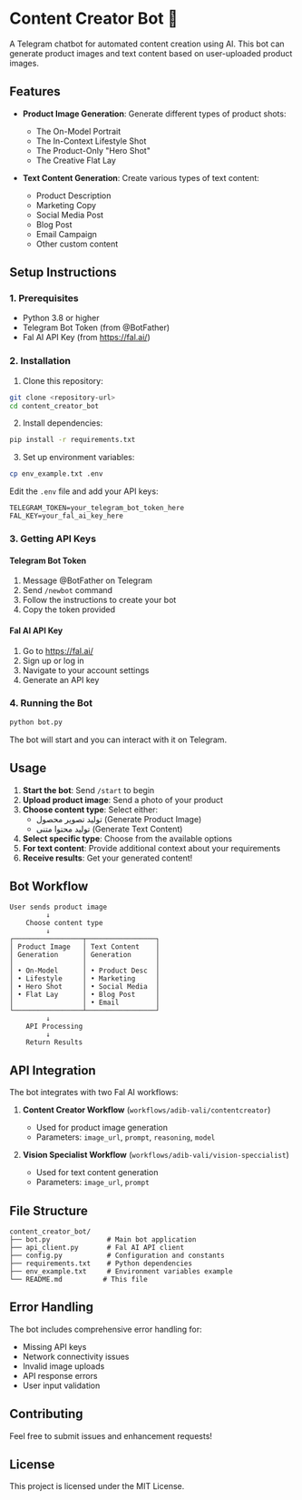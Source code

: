 # Content Creator Bot 🤖

A Telegram chatbot for automated content creation using AI. This bot can generate product images and text content based on user-uploaded product images.

## Features

- **Product Image Generation**: Generate different types of product shots:
  - The On-Model Portrait
  - The In-Context Lifestyle Shot
  - The Product-Only "Hero Shot"
  - The Creative Flat Lay

- **Text Content Generation**: Create various types of text content:
  - Product Description
  - Marketing Copy
  - Social Media Post
  - Blog Post
  - Email Campaign
  - Other custom content

## Setup Instructions

### 1. Prerequisites

- Python 3.8 or higher
- Telegram Bot Token (from @BotFather)
- Fal AI API Key (from https://fal.ai/)

### 2. Installation

1. Clone this repository:
```bash
git clone <repository-url>
cd content_creator_bot
```

2. Install dependencies:
```bash
pip install -r requirements.txt
```

3. Set up environment variables:
```bash
cp env_example.txt .env
```

Edit the `.env` file and add your API keys:
```
TELEGRAM_TOKEN=your_telegram_bot_token_here
FAL_KEY=your_fal_ai_key_here
```

### 3. Getting API Keys

#### Telegram Bot Token
1. Message @BotFather on Telegram
2. Send `/newbot` command
3. Follow the instructions to create your bot
4. Copy the token provided

#### Fal AI API Key
1. Go to https://fal.ai/
2. Sign up or log in
3. Navigate to your account settings
4. Generate an API key

### 4. Running the Bot

```bash
python bot.py
```

The bot will start and you can interact with it on Telegram.

## Usage

1. **Start the bot**: Send `/start` to begin
2. **Upload product image**: Send a photo of your product
3. **Choose content type**: Select either:
   - تولید تصویر محصول (Generate Product Image)
   - تولید محتوا متنی (Generate Text Content)
4. **Select specific type**: Choose from the available options
5. **For text content**: Provide additional context about your requirements
6. **Receive results**: Get your generated content!

## Bot Workflow

```
User sends product image
         ↓
    Choose content type
         ↓
┌─────────────────┬─────────────────┐
│ Product Image   │ Text Content    │
│ Generation      │ Generation      │
│                 │                 │
│ • On-Model      │ • Product Desc  │
│ • Lifestyle     │ • Marketing     │
│ • Hero Shot     │ • Social Media  │
│ • Flat Lay      │ • Blog Post     │
│                 │ • Email         │
└─────────────────┴─────────────────┘
         ↓
    API Processing
         ↓
    Return Results
```

## API Integration

The bot integrates with two Fal AI workflows:

1. **Content Creator Workflow** (`workflows/adib-vali/contentcreator`)
   - Used for product image generation
   - Parameters: `image_url`, `prompt`, `reasoning`, `model`

2. **Vision Specialist Workflow** (`workflows/adib-vali/vision-speccialist`)
   - Used for text content generation
   - Parameters: `image_url`, `prompt`

## File Structure

```
content_creator_bot/
├── bot.py              # Main bot application
├── api_client.py       # Fal AI API client
├── config.py           # Configuration and constants
├── requirements.txt    # Python dependencies
├── env_example.txt     # Environment variables example
└── README.md          # This file
```

## Error Handling

The bot includes comprehensive error handling for:
- Missing API keys
- Network connectivity issues
- Invalid image uploads
- API response errors
- User input validation

## Contributing

Feel free to submit issues and enhancement requests!

## License

This project is licensed under the MIT License.
